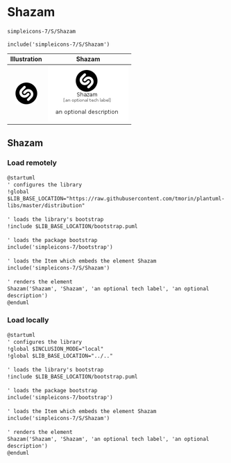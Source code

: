 # Shazam


```text
simpleicons-7/S/Shazam
```

```text
include('simpleicons-7/S/Shazam')
```



| Illustration | Shazam |
| :---: | :---: |
| ![illustration for Illustration](../../simpleicons-7/S/Shazam.png) | ![illustration for Shazam](../../simpleicons-7/S/Shazam.Local.png) |




## Shazam

### Load remotely
```plantuml
@startuml
' configures the library
!global $LIB_BASE_LOCATION="https://raw.githubusercontent.com/tmorin/plantuml-libs/master/distribution"

' loads the library's bootstrap
!include $LIB_BASE_LOCATION/bootstrap.puml

' loads the package bootstrap
include('simpleicons-7/bootstrap')

' loads the Item which embeds the element Shazam
include('simpleicons-7/S/Shazam')

' renders the element
Shazam('Shazam', 'Shazam', 'an optional tech label', 'an optional description')
@enduml
```

### Load locally
```plantuml
@startuml
' configures the library
!global $INCLUSION_MODE="local"
!global $LIB_BASE_LOCATION="../.."

' loads the library's bootstrap
!include $LIB_BASE_LOCATION/bootstrap.puml

' loads the package bootstrap
include('simpleicons-7/bootstrap')

' loads the Item which embeds the element Shazam
include('simpleicons-7/S/Shazam')

' renders the element
Shazam('Shazam', 'Shazam', 'an optional tech label', 'an optional description')
@enduml
```

